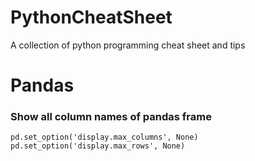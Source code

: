 # PythonCheatSheet
A collection of python programming cheat sheet and tips

# Pandas
### Show all column names of pandas frame
```
pd.set_option('display.max_columns', None)
pd.set_option('display.max_rows', None)
```
